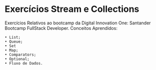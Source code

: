 # Exercícios Stream e Collections

Exercícios Relativos ao bootcamp da Digital Innovation One: Santander Bootcamp FullStack Developer.
Conceitos Aprendidos:

	• List;
	• Queue;
	• Set
	• Map;
	• Comparators;
	• Optional;
	• Fluxo de Dados.